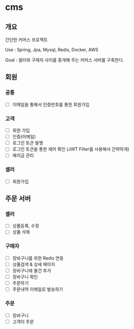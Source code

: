 # cms
## 개요
간단한 커머스 프로젝트

Use : Spring, Jpa, Mysql, Redis, Docker, AWS 

Goal : 셀러와 구매자 사이를 중개해 주는 커머스 서버를 구축한다.

## 회원
### 공통
- [ ] 이메일을 통해서 인증번호를 통한 회원가입

### 고객
- [ ]  회원 가입
- [ ]  인증(이메일)
- [ ]  로그인 토큰 발행
- [ ]  로그인 토큰을 통한 제어 확인 (JWT Filter를 사용해서 간략하게)
- [ ]  예치금 관리

### 셀러
- [ ]  회원가입

## 주문 서버

### 셀러
- [ ]  상품등록, 수정
- [ ]  상품 삭제

### 구매자
- [ ] 장바구니를 위한 Redis 연동
- [ ] 상품검색 & 상세 페이지
- [ ] 장바구니에 물건 추가
- [ ] 장바구니 확인
- [ ] 주문하기
- [ ] 주문내역 이메일로 발송하기

### 주문
- [ ]  장바구니
- [ ]  고객이 주문
